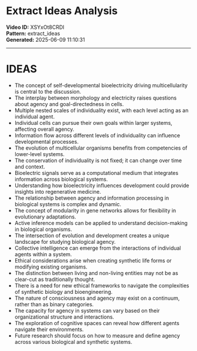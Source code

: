 # Extract Ideas Analysis

**Video ID:** XSYxOt8CRDI  
**Pattern:** extract_ideas  
**Generated:** 2025-06-09 11:10:31  

---

# IDEAS

- The concept of self-developmental bioelectricity driving multicellularity is central to the discussion.
- The interplay between morphology and electricity raises questions about agency and goal-directedness in cells.
- Multiple nested scales of individuality exist, with each level acting as an individual agent.
- Individual cells can pursue their own goals within larger systems, affecting overall agency.
- Information flow across different levels of individuality can influence developmental processes.
- The evolution of multicellular organisms benefits from competencies of lower-level systems.
- The conservation of individuality is not fixed; it can change over time and context.
- Bioelectric signals serve as a computational medium that integrates information across biological systems.
- Understanding how bioelectricity influences development could provide insights into regenerative medicine.
- The relationship between agency and information processing in biological systems is complex and dynamic.
- The concept of modularity in gene networks allows for flexibility in evolutionary adaptations.
- Active inference models can be applied to understand decision-making in biological organisms.
- The intersection of evolution and development creates a unique landscape for studying biological agency.
- Collective intelligence can emerge from the interactions of individual agents within a system.
- Ethical considerations arise when creating synthetic life forms or modifying existing organisms.
- The distinction between living and non-living entities may not be as clear-cut as traditionally thought.
- There is a need for new ethical frameworks to navigate the complexities of synthetic biology and bioengineering.
- The nature of consciousness and agency may exist on a continuum, rather than as binary categories.
- The capacity for agency in systems can vary based on their organizational structure and interactions.
- The exploration of cognitive spaces can reveal how different agents navigate their environments.
- Future research should focus on how to measure and define agency across various biological and synthetic systems.